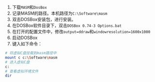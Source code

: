 1. 下载`MASM`和`DosBox`
2. 记录MASM的路径。本机路径为`C:\Software\masm`
3. 双击DOSBox安装包，进行安装。
4. 在DOSBox软件目录下，双击`DOSBox 0.74-3 Options.bat`
5. 在打开的配置文件中，修改`output=ddraw`和`windowresolution=1600x1000`
6. 启动DOSBox
7. 键入如下命令：

```Bash
# 将虚拟C盘挂载到masm路径中
mount c c:\Software\masm
# 进入虚拟C盘
c:
# 查看虚拟环境文件
dir
```